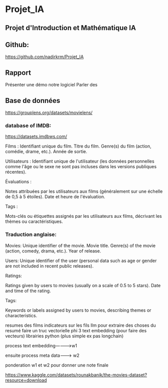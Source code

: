 # Projet_IA

## Projet d'Introduction et Mathématique IA

## Github:
https://github.com/nadirkrm/Projet_IA

## Rapport
Présenter une démo notre logiciel 
Parler des 	

## Base de données 
https://grouplens.org/datasets/movielens/

### database of IMDB:
https://datasets.imdbws.com/


Films :
Identifiant unique du film.
Titre du film.
Genre(s) du film (action, comédie, drame, etc.).
Année de sortie.

Utilisateurs :
Identifiant unique de l'utilisateur (les données personnelles comme l'âge ou le sexe ne sont pas incluses dans les versions publiques récentes).

Évaluations :

Notes attribuées par les utilisateurs aux films (généralement sur une échelle de 0,5 à 5 étoiles).
Date et heure de l'évaluation.

Tags :

Mots-clés ou étiquettes assignés par les utilisateurs aux films, décrivant les thèmes ou caractéristiques.

### Traduction anglaise: 

Movies:
Unique identifier of the movie.
Movie title.
Genre(s) of the movie (action, comedy, drama, etc.).
Year of release.

Users:
Unique identifier of the user (personal data such as age or gender are not included in recent public releases).

Ratings:

Ratings given by users to movies (usually on a scale of 0.5 to 5 stars).
Date and time of the rating.

Tags:

Keywords or labels assigned by users to movies, describing themes or characteristics.


resumes des films 
indicateurs sur les fils 
llm pour extraire des choses du resumé 
faire un truc vectorielle
phi 3 
text embedding (pour faire des vecteurs)
librairies python (plus simple ex pas longchain)


process text embedding—--->w1


ensuite process meta data—--> w2

ponderation w1 et w2 pour donner une note finale 


https://www.kaggle.com/datasets/rounakbanik/the-movies-dataset?resource=download

